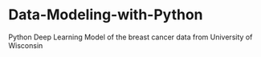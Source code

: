 # Data-Modeling-with-Python

Python Deep Learning Model of the breast cancer data from University of Wisconsin

